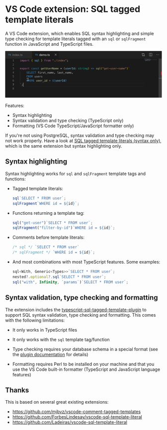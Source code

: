 # VS Code extension: SQL tagged template literals

A VS Code extension, which enables SQL syntax highlighting and simple type checking for template literals tagged with an `sql` or `sqlFragment` function in JavaScript and TypeScript files.

![GIF of code snippet showing SQL syntax highlighting and type errors](../docs/preview.gif)

Features:

- Syntax highlighting
- Syntax validation and type checking (TypeScript only)
- Formatting (VS Code TypeScript/JavaScript formatter only)

If you're not using PostgreSQL, syntax validation and type checking may not work properly. Have a look at [SQL tagged template literals (syntax only)](https://marketplace.visualstudio.com/items?itemName=frigus02.vscode-sql-tagged-template-literals-syntax-only), which is the same extension but syntax highlighting only.

## Syntax highlighting

Syntax highlighting works for `sql` and `sqlFragment` template tags and functions:

- Tagged template literals:

  ```ts
  sql`SELECT * FROM user`;
  sqlFragment`WHERE id = ${id}`;
  ```

- Functions returning a template tag:

  ```ts
  sql("get-user")`SELECT * FROM user`;
  sqlFragment("filter-by-id")`WHERE id = ${id}`;
  ```

- Comments before template literals:

  ```ts
  /* sql */ `SELECT * FROM user`
  /* sqlFragment */ `WHERE id = ${id}`;
  ```

- And most combinations with most TypeScript features. Some examples:

  ```ts
  sql<With, Generic<Types>>`SELECT * FROM user`;
  nested?.optional?.sql`SELECT * FROM user`;
  sql("with", Infinity, `params`)`SELECT * FROM user`;
  ```

## Syntax validation, type checking and formatting

The extension includes the [typescript-sql-tagged-template-plugin](https://github.com/frigus02/typescript-sql-tagged-template-plugin) to support SQL syntax validation, type checking and formatting. This comes with the following limitations:

- It only works in TypeScript files

- It only works with the `sql` template tag/function

- Type checking requires your database schema in a special format (see the [plugin documentation](https://github.com/frigus02/typescript-sql-tagged-template-plugin#configuration) for details)

- Formatting requires Perl to be installed on your machine and that you use the VS Code built-in formatter (TypeScript and JavaScript language features)

## Thanks

This is based on several great existing extensions:

- https://github.com/mjbvz/vscode-comment-tagged-templates
- https://github.com/ForbesLindesay/vscode-sql-template-literal
- https://github.com/Ladeiras/vscode-sql-template-literal
